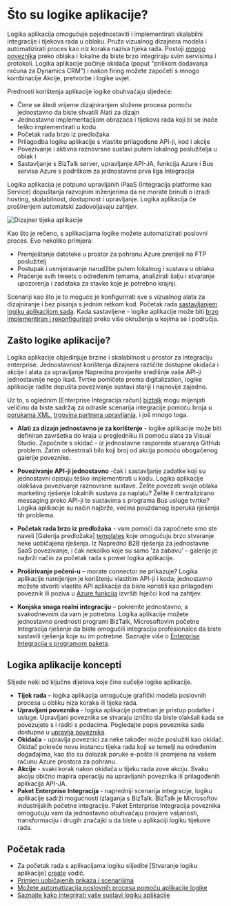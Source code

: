<properties 
    pageTitle="Što su logika aplikacije?" 
    description="Dodatne informacije o logike servisa aplikacija" 
    authors="kevinlam1" 
    manager="dwrede" 
    editor="" 
    services="logic-apps" 
    documentationCenter=""/>

<tags
    ms.service="logic-apps"
    ms.workload="na"
    ms.tgt_pltfrm="na"
    ms.devlang="na"
    ms.topic="hero-article" 
    ms.date="10/12/2016"
    ms.author="klam"/>

# <a name="what-are-logic-apps"></a>Što su logike aplikacije?

Logika aplikacija omogućuje pojednostaviti i implementirati skalabilni integracije i tijekova rada u oblaku. Pruža vizualnog dizajnera modela i automatizirati proces kao niz koraka naziva tijeka rada.  Postoji [mnogo poveznika](../connectors/apis-list.md) preko oblaka i lokalne da biste brzo integriraju svim servisima i protokoli.  Logika aplikacije počinje okidača (poput "prilikom dodavanja računa za Dynamics CRM") i nakon firing možete započeti s mnogo kombinacije Akcije, pretvorbe i logike uvjet.

Prednosti korištenja aplikacije logike obuhvaćaju sljedeće:  

- Čime se štedi vrijeme dizajniranjem složene procesa pomoću jednostavno da biste shvatili Alati za dizajn
- Jednostavno implementacijom obrazaca i tijekova rada koji bi se inače teško implementirati u kodu
- Početak rada brzo iz predložaka
- Prilagodba logiku aplikacije s vlastite prilagođene API-ji, kod i akcije
- Povezivanje i aktivna raznovrsne sustavi putem lokalnog poslužitelja u oblak i
- Sastavljanje s BizTalk server, upravljanje API-JA, funkcija Azure i Bus servisa Azure s podrškom za jednostavno prva liga Integracija

Logika aplikacija je potpuno upravljanih iPaaS (Integracija platforme kao Service) dopuštanja razvojnim inženjerima da ne morate brinuti o izradi hosting, skalabilnost, dostupnost i upravljanje.  Logika aplikacija će proširenjem automatski zadovoljavaju zahtjev.

![Dizajner tijeka aplikacije](./media/app-service-logic-what-are-logic-apps/LogicAppCapture2.png)

Kao što je rečeno, s aplikacijama logike možete automatizirati poslovni proces. Evo nekoliko primjera:  
 
* Premještanje datoteke u prostor za pohranu Azure prenijeli na FTP poslužitelj
* Postupak i usmjeravanje narudžbe putem lokalnog i sustava u oblaku
* Praćenje svih tweets o određenim temama, analizirali šalju i stvaranje upozorenja i zadataka za stavke koje je potrebno krajnji.

Scenariji kao što je to moguće je konfigurirati sve s vizualnog alata za dizajniranje i bez pisanja s jednim retkom kod. Početak rada [sastavljanjem logiku aplikacijom sada][create].  Kada sastavljene - logike aplikacije može biti [brzo implementiran i rekonfigurirati](app-service-logic-create-deploy-template.md) preko više okruženja u kojima se i područja.

## <a name="why-logic-apps"></a>Zašto logike aplikacije?

Logika aplikacije objedinjuje brzine i skalabilnost u prostor za integraciju enterprise.  Jednostavnost korištenja dizajnera različite dostupne okidača i akcije i alata za upravljanje Napredna provjerite središnje vaše API-ji jednostavnije nego ikad.  Tvrtke pomičete prema digitalization, logike aplikacije radite dopušta povezivanje sustavi stariji i najnovije zajedno.

Uz to, s oglednim [Enterprise Integracija račun] [ biztalk] mogu mijenjati veličinu da biste sadržaj za odrasle scenarija integracije pomoću broja u [porukama XML][xml], [trgovina partnera upravljanja][tpm], i još mnogo toga.

- **Alati za dizajn jednostavno je za korištenje** - logike aplikacije može biti definiran završetka do kraja u pregledniku ili pomoću alata za Visual Studio. Započnite s okidač - iz jednostavne rasporeda stvaranja GitHub problem. Zatim orkestrirali bilo koji broj od akcija pomoću obogaćenog galerije poveznike.

- **Povezivanje API-ji jednostavno** -čak i sastavljanje zadatke koji su jednostavni opisuju teško implementirati u kodu. Logika aplikacije olakšava povezivanje raznovrsne sustave. Želite povezati svoje oblaka marketing rješenje lokalnih sustava za naplatu? Želite li centralizirano messaging preko API-ji te sustavima s programa Bus usluge tvrtke? Logika aplikacije su način najbrže, većina pouzdanog isporuka rješenja tih problema.

- **Početak rada brzo iz predložaka** - vam pomoći da započnete smo ste naveli [Galerija predložaka] [ templates] koje omogućuju brzo stvaranje neke uobičajena rješenja. Iz Napredno B2B rješenja za jednostavne SaaS povezivanje, i čak nekoliko koje su samo 'za zabavu' – galerije je najbrži način za početak rada s power logika aplikacije.

- **Proširivanje pečeni-u** – morate connector ne prikazuje? Logika aplikacije namijenjen je korištenju vlastitim API-ji i koda; jednostavno možete stvoriti vlastite API aplikacije da biste koristili kao prilagođeni poveznik ili poziva u [Azure funkcija](https://functions.azure.com) izvršiti Isječci kod na zahtjev. 

- **Konjska snaga realni integraciju** – pokrenite jednostavno, a svakodnevnim da vam je potrebna. Logika aplikacije možete jednostavno prednosti programi BizTalk, Microsoftovim početne Integracija rješenje da biste omogućili integraciju profesionalce da biste sastavili rješenja koje su im potrebne. Saznajte više o [Enterprise Integracija s programom paketa](./app-service-logic-enterprise-integration-overview.md).

## <a name="logic-app-concepts"></a>Logika aplikacije koncepti

Slijede neki od ključne dijelova koje čine sučelje logike aplikacije. 

- **Tijek rada** – logika aplikacija omogućuje grafički modela poslovnih procesa u obliku niza koraka ili tijeka rada.
- **Upravljani poveznika** - logika aplikacije potreban je pristup podatke i usluge. Upravljani poveznika se stvaraju izričito da biste olakšali kada se povezujete s i raditi s podacima. Pogledajte popis poveznika sada dostupna u [upravlja poveznika][managedapis].
- **Okidača** - upravlja poveznici za neke također može poslužiti kao okidač. Okidač pokreće novu instancu tijeka rada koji se temelji na određenim događajima, kao što su dolazak poruke e-pošte ili promjena na vašem računu Azure prostora za pohranu.
-  **Akcije** - svaki korak nakon okidača u tijeku rada zove akciju. Svaku akciju obično mapira operaciju na upravljanih poveznika ili prilagođenih aplikacija API-JA.
- **Paket Enterprise Integracija** - napredniji scenarija integracije, logiku aplikacije sadrži mogućnosti izlaganja s BizTalk. BizTalk je Microsoftov industrijskih početne integracije. Paket Enterprise Integracija poveznika omogućuju vam da jednostavno obuhvaćaju provjere valjanosti, transformaciju i drugih značajki u da biste u aplikaciji logiku tijekove rada.

## <a name="getting-started"></a>Početak rada  

- Za početak rada s aplikacijama logiku slijedite [Stvaranje logiku aplikacije] [ create] vodič.  
- [Primjeri uobičajenih prikaza i scenarijima](app-service-logic-examples-and-scenarios.md)
- [Možete automatizacija poslovnih procesa pomoću aplikacije logike](http://channel9.msdn.com/Events/Build/2016/T694) 
- [Saznajte kako integrirati vaše sustavi logiku aplikacije](http://channel9.msdn.com/Events/Build/2016/P462)

[biztalk]: app-service-logic-enterprise-integration-accounts.md
[appservice]: ../app-service/app-service-value-prop-what-is.md
[create]: app-service-logic-create-a-logic-app.md
[managedapis]: ../connectors/apis-list.md
[tpm]: app-service-logic-enterprise-integration-accounts.md
[xml]: app-service-logic-enterprise-integration-b2b.md
[templates]: app-service-logic-use-logic-app-templates.md
